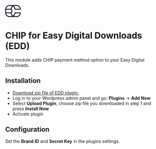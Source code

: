<img src="./assets/logo.svg" alt="drawing" width="50"/>

# CHIP for Easy Digital Downloads (EDD)

This module adds CHIP payment method option to your Easy Digital Downloads.

## Installation

* [Download zip file of EDD plugin.](https://github.com/CHIPAsia/chip-for-edd/archive/refs/heads/main.zip)
* Log in to your Wordpress admin panel and go: **Plugins** -> **Add New**
* Select **Upload Plugin**, choose zip file you downloaded in step 1 and press **Install Now**
* Activate plugin

## Configuration

Set the **Brand ID** and **Secret Key** in the plugins settings.
